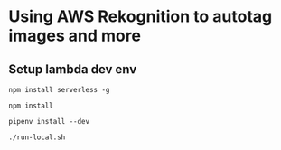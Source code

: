 # Using AWS Rekognition to autotag images and more

## Setup lambda dev env
`npm install serverless -g`

`npm install`

`pipenv install --dev`

`./run-local.sh`